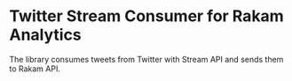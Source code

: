 Twitter Stream Consumer for Rakam Analytics
====================

The library consumes tweets from Twitter with Stream API and sends them to Rakam API.


